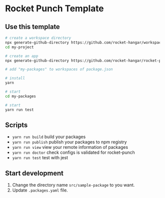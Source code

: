 # Rocket Punch Template

## Use this template

```sh
# create a workspace directory
npx generate-github-directory https://github.com/rocket-hangar/workspace-template my-project
cd my-project

# create an app
npx generate-github-directory https://github.com/rocket-hangar/rocket-punch-templates/tree/master/templates/packages my-packages

# add "my-packages" to workspaces of package.json

# install
yarn

# start
cd my-packages

# start
yarn run test
```

## Scripts

- `yarn run build` build your packages
- `yarn run publish` publish your packages to npm registry
- `yarn run view` view your remote information of packages
- `yarn run doctor` check configs is validated for rocket-punch
- `yarn run test` test with jest

## Start development

1. Change the directory name `src/sample-package` to you want.
2. Update `.packages.yaml` file.